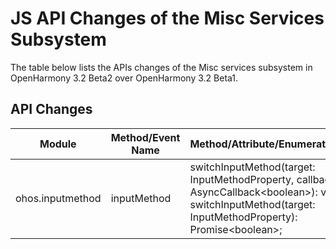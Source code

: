 # JS API Changes of the Misc Services Subsystem

The table below lists the APIs changes of the Misc services subsystem in OpenHarmony 3.2 Beta2 over OpenHarmony 3.2 Beta1.

## API Changes

| Module| Method/Event Name| Method/Attribute/Enumeration/Constant| Change Type|
|---|---|---|---|
| ohos.inputmethod | inputMethod | switchInputMethod(target: InputMethodProperty, callback: AsyncCallback\<boolean>): void;<br>switchInputMethod(target: InputMethodProperty): Promise\<boolean>; | Added|
